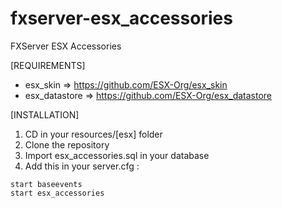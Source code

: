 # fxserver-esx_accessories
FXServer ESX Accessories

[REQUIREMENTS]

- esx_skin => https://github.com/ESX-Org/esx_skin
- esx_datastore => https://github.com/ESX-Org/esx_datastore

[INSTALLATION]

1) CD in your resources/[esx] folder
2) Clone the repository
3) Import esx_accessories.sql in your database
4) Add this in your server.cfg :

```
start baseevents
start esx_accessories
```
